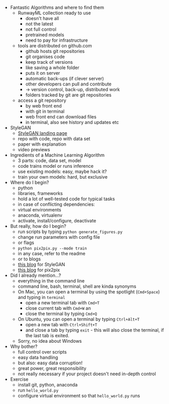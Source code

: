 

* Fantastic Algorithms and where to find them 
    * RunwayML collection ready to use
        * doesn't have all
        * not the latest
        * not full control
        * pretrained models 
        * need to pay for infrastructure
    * tools are distributed on github.com
        * github hosts git repositories
        * git organises code
        * keep track of versions
        * like saving a whole folder
        * puts it on server
        * automatic back-ups (if clever server)
        * other developers can pull and contribute
        * -> version control, back-up, distributed work
        * folders tracked by git are git repositories
    * access a git repository
        * by web front end
        * with git in terminal
        * web front end can download files
        * in terminal, also see history and updates etc
* StyleGAN
    * [StyleGAN landing page](https://nvlabs.github.io/stylegan2/versions.html)
    * repo with code, repo with data set
    * paper with explanation
    * video previews 
* Ingredients of a Machine Learning Algorithm
    * 3 parts: code, data set, model
    * code trains model or runs inference
    * use existing models: easy, maybe hack it?
    * train your own models: hard, but exclusive
* Where do I begin?
    * python
    * libraries, frameworks
    * hold a lot of well-tested code for typical tasks
    * in case of conflicting dependencies:
    * virtual environments
    * anaconda, virtualenv
    * activate, install/configure, deactivate 
* But really, how do I begin?
    * run scripts by typing `python generate_figures.py`
    * change run parameters with config file
    * or flags
    * `python pix2pix.py --mode train`
    * in any case, refer to the readme
    * or to blogs
    * [this blog](https://www.gwern.net/Faces) for StyleGAN
    * [this blog](https://affinelayer.com/pixsrv/) for pix2pix
* Did I already mention...?
    * everything in the command line
    * command line, bash, terminal, shell are kinda synonyms 
    * On Mac, you can open a terminal
    by using the spotlight (`Cmd+Space`)
    and typing in `terminal`
        * open a new
    terminal tab with `Cmd+T`
        * close current
    tab with `Cmd+W` an
        * close the terminal
    by typing `Cmd+Q`
    * On Ubuntu,
    you can open a terminal by typing
    `Ctrl+Alt+T`
        * open a new tab with 
    `Ctrl+Shift+T`
        * and close a tab by
    typing `exit` - this will also close
    the terminal, if the last tab is exited.
    * Sorry, no idea about Windows
* Why bother?
    * full control over scripts
    * easy data handling
    * but also: easy data corruption!
    * great power, great responsibility
    * not really necessary if your project
doesn't need in-depth control
* Exercise
    * install git, python, anaconda
    * run `hello_world.py`
    * configure virtual environment so that
`hello_world.py` runs




